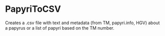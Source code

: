 # PapyriToCSV
 Creates a .csv file with text and metadata (from TM, papyri.info, HGV) about a papyrus or a list of papyri based on the TM number.

